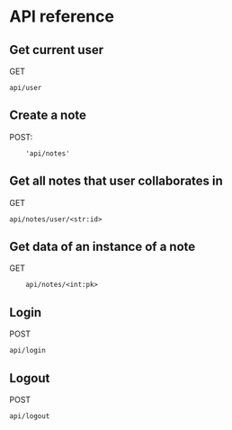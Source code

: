 # API reference

## Get current user

GET
```
api/user
```

## Create a note
POST: 
```
    'api/notes'
```

## Get all notes that user collaborates in
GET 
```
api/notes/user/<str:id>
```

## Get data of an instance of a note
GET
```
    api/notes/<int:pk>
```

## Login 
POST 
```
api/login
```

## Logout 
POST 
```
api/logout
```


